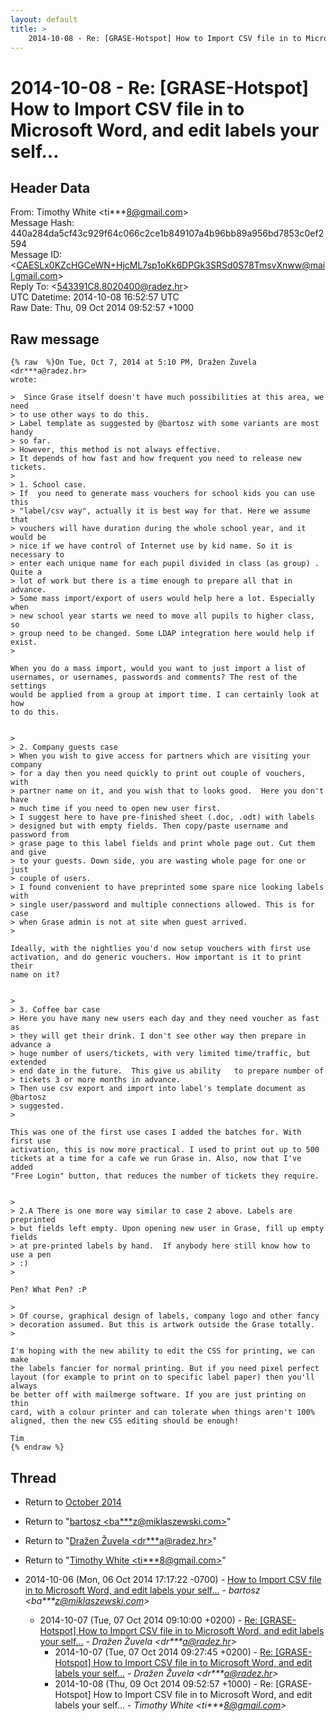 ```yaml
---
layout: default
title: >
    2014-10-08 - Re: [GRASE-Hotspot] How to Import CSV file in to Microsoft Word, and edit labels your self...
---
```


# 2014-10-08 - Re: [GRASE-Hotspot] How to Import CSV file in to Microsoft Word, and edit labels your self...

## Header Data

From: Timothy White \<ti***8@gmail.com\><br>
Message Hash: 440a284da5cf43c929f64c066c2ce1b849107a4b96bb89a956bd7853c0ef2594<br>
Message ID: \<CAESLx0KZcHGCeWN+HjcML7sp1oKk6DPGk3SRSd0S78TmsvXnww@mail.gmail.com\><br>
Reply To: \<543391C8.8020400@radez.hr\><br>
UTC Datetime: 2014-10-08 16:52:57 UTC<br>
Raw Date: Thu, 09 Oct 2014 09:52:57 +1000<br>

## Raw message

```
{% raw  %}On Tue, Oct 7, 2014 at 5:10 PM, Dražen Žuvela <dr***a@radez.hr>
wrote:

>  Since Grase itself doesn't have much possibilities at this area, we need
> to use other ways to do this.
> Label template as suggested by @bartosz with some variants are most handy
> so far.
> However, this method is not always effective.
> It depends of how fast and how frequent you need to release new tickets.
>
> 1. School case.
> If  you need to generate mass vouchers for school kids you can use this
> "label/csv way", actually it is best way for that. Here we assume that
> vouchers will have duration during the whole school year, and it  would be
> nice if we have control of Internet use by kid name. So it is necessary to
> enter each unique name for each pupil divided in class (as group) . Quite a
> lot of work but there is a time enough to prepare all that in advance.
> Some mass import/export of users would help here a lot. Especially when
> new school year starts we need to move all pupils to higher class,  so
> group need to be changed. Some LDAP integration here would help if exist.
>

When you do a mass import, would you want to just import a list of
usernames, or usernames, passwords and comments? The rest of the settings
would be applied from a group at import time. I can certainly look at how
to do this.


>
> 2. Company guests case
> When you wish to give access for partners which are visiting your company
> for a day then you need quickly to print out couple of vouchers, with
> partner name on it, and you wish that to looks good.  Here you don't have
> much time if you need to open new user first.
> I suggest here to have pre-finished sheet (.doc, .odt) with labels
> designed but with empty fields. Then copy/paste username and password from
> grase page to this label fields and print whole page out. Cut them and give
> to your guests. Down side, you are wasting whole page for one or just
> couple of users.
> I found convenient to have preprinted some spare nice looking labels with
> single user/password and multiple connections allowed. This is for case
> when Grase admin is not at site when guest arrived.
>

Ideally, with the nightlies you'd now setup vouchers with first use
activation, and do generic vouchers. How important is it to print their
name on it?


>
> 3. Coffee bar case
> Here you have many new users each day and they need voucher as fast as
> they will get their drink. I don't see other way then prepare in advance a
> huge number of users/tickets, with very limited time/traffic, but extended
> end date in the future.  This give us ability   to prepare number of
> tickets 3 or more months in advance.
> Then use csv export and import into label's template document as @bartosz
> suggested.
>

This was one of the first use cases I added the batches for. With first use
activation, this is now more practical. I used to print out up to 500
tickets at a time for a cafe we run Grase in. Also, now that I've added
"Free Login" button, that reduces the number of tickets they require.


>
> 2.A There is one more way similar to case 2 above. Labels are preprinted
> but fields left empty. Upon opening new user in Grase, fill up empty fields
> at pre-printed labels by hand.  If anybody here still know how to use a pen
> :)
>

Pen? What Pen? :P

>
> Of course, graphical design of labels, company logo and other fancy
> decoration assumed. But this is artwork outside the Grase totally.
>

I'm hoping with the new ability to edit the CSS for printing, we can make
the labels fancier for normal printing. But if you need pixel perfect
layout (for example to print on to specific label paper) then you'll always
be better off with mailmerge software. If you are just printing on thin
card, with a colour printer and can tolerate when things aren't 100%
aligned, then the new CSS editing should be enough!

Tim
{% endraw %}
```

## Thread

+ Return to [October 2014](/archive/2014/10)

+ Return to "[bartosz <ba***z<span>@</span>miklaszewski.com>](/authors/ba___z_at_miklaszewski_com)"
+ Return to "[Dražen Žuvela <dr***a<span>@</span>radez.hr>](/authors/dr___a_at_radez_hr)"
+ Return to "[Timothy White <ti***8<span>@</span>gmail.com>](/authors/ti___8_at_gmail_com)"

+ 2014-10-06 (Mon, 06 Oct 2014 17:17:22 -0700) - [How to Import CSV file in to Microsoft Word, and edit labels your self...](/archive/2014/10/adc04bb113909518059925625759f7e368b817e8ff5f35138e072d7a3bd799d1) - _bartosz \<ba***z@miklaszewski.com\>_
  + 2014-10-07 (Tue, 07 Oct 2014 09:10:00 +0200) - [Re: [GRASE-Hotspot] How to Import CSV file in to Microsoft Word, and edit labels your self...](/archive/2014/10/04e65e40b1d20f185a7a92c48aa8fe9e40e25619b23bdf893fe380c78b15d6b2) - _Dražen Žuvela \<dr***a@radez.hr\>_
    + 2014-10-07 (Tue, 07 Oct 2014 09:27:45 +0200) - [Re: [GRASE-Hotspot] How to Import CSV file in to Microsoft Word, and edit labels your self...](/archive/2014/10/3d447d7aa02dd3d24a3c663f22ccce8014e2e1082c761b6fb9e2b887039ebb97) - _Dražen Žuvela \<dr***a@radez.hr\>_
    + 2014-10-08 (Thu, 09 Oct 2014 09:52:57 +1000) - Re: [GRASE-Hotspot] How to Import CSV file in to Microsoft Word, and edit labels your self... - _Timothy White \<ti***8@gmail.com\>_


